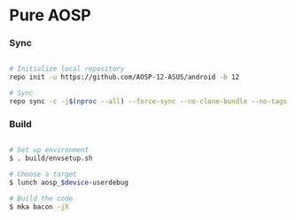 # Pure AOSP #

### Sync ###

```bash

# Initialize local repository
repo init -u https://github.com/AOSP-12-ASUS/android -b 12

# Sync
repo sync -c -j$(nproc --all) --force-sync --no-clone-bundle --no-tags
```

### Build ###

```bash

# Set up environment
$ . build/envsetup.sh

# Choose a target
$ lunch aosp_$device-userdebug

# Build the code
$ mka bacon -jX
